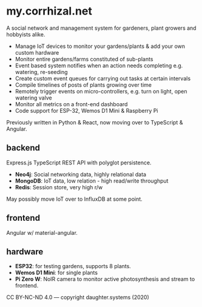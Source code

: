 # my.corrhizal.net

A social network and management system for gardeners, plant growers and hobbyists alike.

* Manage IoT devices to monitor your gardens/plants & add your own custom hardware
* Monitor entire gardens/farms constituted of sub-plants
* Event based system notifies when an action needs completing e.g. watering, re-seeding
* Create custom event queues for carrying out tasks at certain intervals
* Compile timelines of posts of plants growing over time
* Remotely trigger events on micro-controllers, e.g. turn on light, open watering valve
* Monitor all metrics on a front-end dashboard
* Code support for ESP-32, Wemos D1 Mini & Raspberry Pi

Previously written in Python & React, now moving over to TypeScript & Angular.

## backend

Express.js TypeScript REST API with polyglot persistence.

* __Neo4j__: Social networking data, highly relational data
* __MongoDB__: IoT data, low relation - high read/write throughput
* __Redis__: Session store, very high r/w

May possibly move IoT over to InfluxDB at some point.

## frontend

Angular w/ material-angular.

## hardware

* __ESP32__: for testing gardens, supports 8 plants. 
* __Wemos D1 Mini__: for single plants
* __Pi Zero W__: NoIR camera to monitor active photosynthesis and stream to frontend.


CC BY-NC-ND 4.0 — copyright daughter.systems (2020)
